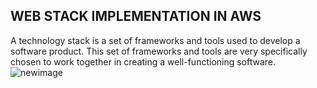 ## WEB STACK IMPLEMENTATION IN AWS


A technology stack is a set of frameworks and tools used to develop a software product. This set of frameworks and tools are very specifically chosen to work together in creating a well-functioning software. 
![newimage](https://user-images.githubusercontent.com/50987494/208546675-2aaeb1d9-ca60-4030-9ba5-c0f53143fd07.PNG)

